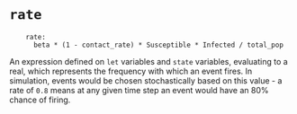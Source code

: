 # `rate`

```
    rate:
      beta * (1 - contact_rate) * Susceptible * Infected / total_pop
```

An expression defined on `let` variables and `state` variables, evaluating to a
real, which represents the frequency with which an event fires. In simulation,
events would be chosen stochastically based on this value - a rate of `0.8`
means at any given time step an event would have an 80% chance of firing.
